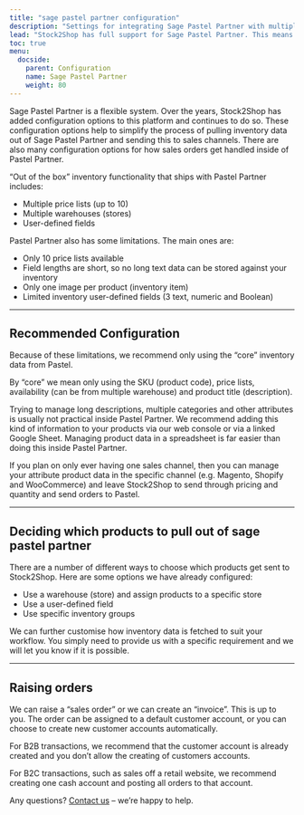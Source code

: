 ```yaml
---
title: "sage pastel partner configuration"
description: "Settings for integrating Sage Pastel Partner with multiple sales channels such as Magento, Woocommerce, Shopify and Stock2Shop's B2B ordering platform. Let us work with you to create the perfect workflow for your business."
lead: "Stock2Shop has full support for Sage Pastel Partner. This means that inventory information can be fetched and orders can be raised, simply and easily."
toc: true
menu:
  docside:
    parent: Configuration
    name: Sage Pastel Partner
    weight: 80
---
```


Sage Pastel Partner is a flexible system. Over the years, Stock2Shop has added configuration options to this platform and continues to do so. These configuration options help to simplify the process of pulling inventory data out of Sage Pastel Partner and sending this to sales channels. There are also many configuration options for how sales orders get handled inside of Pastel Partner.

“Out of the box” inventory functionality that ships with Pastel Partner includes:

- Multiple price lists (up to 10)
- Multiple warehouses (stores)
- User-defined fields

Pastel Partner also has some limitations. The main ones are:

- Only 10 price lists available
- Field lengths are short, so no long text data can be stored against your inventory
- Only one image per product (inventory item)
- Limited inventory user-defined fields (3 text, numeric and Boolean)

---
## Recommended Configuration
Because of these limitations, we recommend only using the “core” inventory data from Pastel.

By “core” we mean only using the SKU (product code), price lists, availability (can be from multiple warehouse) and product title (description).

Trying to manage long descriptions, multiple categories and other attributes is usually not practical inside Pastel Partner. We recommend adding this kind of information to your products via our web console or via a linked Google Sheet. Managing product data in a spreadsheet is far easier than doing this inside Pastel Partner.

If you plan on only ever having one sales channel, then you can manage your attribute product data in the specific channel (e.g. Magento, Shopify and WooCommerce) and leave Stock2Shop to send through pricing and quantity and send orders to Pastel.

---
## Deciding which products to pull out of sage pastel partner
There are a number of different ways to choose which products get sent to Stock2Shop. Here are some options we have already configured:

- Use a warehouse (store) and assign products to a specific store
- Use a user-defined field
- Use specific inventory groups

We can further customise how inventory data is fetched to suit your workflow. You simply need to provide us with a specific requirement and we will let you know if it is possible.

---
## Raising orders
We can raise a “sales order” or we can create an “invoice”. This is up to you. The order can be assigned to a default customer account, or you can choose to create new customer accounts automatically.

For B2B transactions, we recommend that the customer account is already created and you don’t allow the creating of customers accounts.

For B2C transactions, such as sales off a retail website, we recommend creating one cash account and posting all orders to that account.

Any questions? [Contact us](/contact-us) – we’re happy to help.